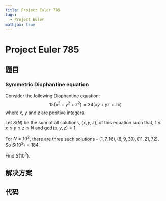 ```yaml
---
title: Project Euler 785
tags:
  - Project Euler
mathjax: true
---
```

<escape><!-- more --></escape>
    
# Project Euler 785
## 题目
### Symmetric Diophantine equation


Consider the following Diophantine equation:
$$15  (x^2 + y^2 + z^2) = 34  (xy + yz + zx)$$
where $x$, $y$ and $z$ are positive integers.


Let $S(N)$ be the sum of all solutions, $(x,y,z)$, of this equation such that, $1 \le x \le y \le z \le N$ and $\gcd(x, y, z) = 1$.


For $N = 10^2$, there are three such solutions - $(1, 7, 16), (8, 9, 39), (11, 21, 72)$. So $S(10^2) = 184$.


Find $S(10^9)$.



## 解决方案


## 代码


